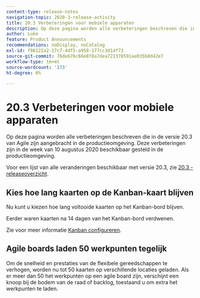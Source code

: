 ```yaml
---
content-type: release-notes
navigation-topic: 2020-3-release-activity
title: 20.3 Verbeteringen voor mobiele apparaten
description: Op deze pagina worden alle verbeteringen beschreven die in de versie 20.3 van Agile zijn aangebracht in de productieomgeving. Deze verbeteringen zijn in de week van 10 augustus 2020 beschikbaar gesteld in de productieomgeving.
author: Luke
feature: Product Announcements
recommendations: noDisplay, noCatalog
exl-id: f86122a2-17c7-4df5-a958-177cc3d14f73
source-git-commit: 76deb76c66e8f8a7dea721378591ae035b8d42e7
workflow-type: tm+mt
source-wordcount: '173'
ht-degree: 0%

---
```


# 20.3 Verbeteringen voor mobiele apparaten

Op deze pagina worden alle verbeteringen beschreven die in de versie 20.3 van Agile zijn aangebracht in de productieomgeving. Deze verbeteringen zijn in de week van 10 augustus 2020 beschikbaar gesteld in de productieomgeving.

Voor een lijst van alle veranderingen beschikbaar met versie 20.3, zie [20.3 - releaseoverzicht](../../../product-announcements/product-releases/20.3-release-activity/20.3-release-overview.md).

## Kies hoe lang kaarten op de Kanban-kaart blijven

Nu kunt u kiezen hoe lang voltooide kaarten op het Kanban-bord blijven.

Eerder waren kaarten na 14 dagen van het Kanban-bord verdwenen.

Zie voor meer informatie [Kanban configureren](../../../agile/get-started-with-agile-in-workfront/configure-kanban.md).

## Agile boards laden 50 werkpunten tegelijk

Om de snelheid en prestaties van de flexibele gereedschappen te verhogen, worden nu tot 50 kaarten op verschillende locaties geladen. Als er meer dan 50 het werkpunten op een agile board zijn, verschijnt een knoop bij de bodem van de raad of backlog, toestaand u om extra het werkpunten te laden.
